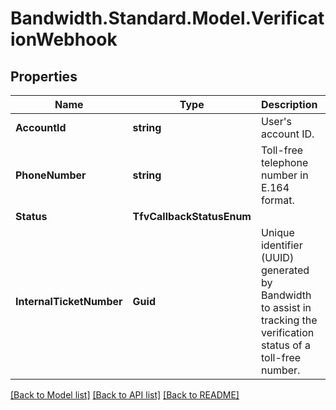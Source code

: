 # Bandwidth.Standard.Model.VerificationWebhook

## Properties

Name | Type | Description | Notes
------------ | ------------- | ------------- | -------------
**AccountId** | **string** | User&#39;s account ID. | [optional] 
**PhoneNumber** | **string** | Toll-free telephone number in E.164 format. | [optional] 
**Status** | **TfvCallbackStatusEnum** |  | [optional] 
**InternalTicketNumber** | **Guid** | Unique identifier (UUID) generated by Bandwidth to assist in tracking the verification status of a toll-free number. | [optional] 

[[Back to Model list]](../README.md#documentation-for-models) [[Back to API list]](../README.md#documentation-for-api-endpoints) [[Back to README]](../README.md)

